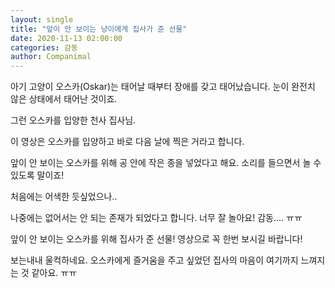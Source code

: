 ```yaml
---
layout: single
title: "앞이 안 보이는 냥이에게 집사가 준 선물"
date: 2020-11-13 02:00:00
categories: 감동
author: Companimal
---
```


아기 고양이 오스카(Oskar)는 태어날 때부터 장애를 갖고 태어났습니다. 눈이 완전치 않은 상태에서 태어난 것이죠.

그런 오스카를 입양한 천사 집사님.

이 영상은 오스카를 입양하고 바로 다음 날에 찍은 거라고 합니다.

앞이 안 보이는 오스카를 위해 공 안에 작은 종을 넣었다고 해요. 소리를 들으면서 놀 수 있도록 말이죠!

처음에는 어색한 듯싶었으나..

나중에는 없어서는 안 되는 존재가 되었다고 합니다. 너무 잘 놀아요! 감동.... ㅠㅠ

앞이 안 보이는 오스카를 위해 집사가 준 선물! 영상으로 꼭 한번 보시길 바랍니다!

보는내내 울컥하네요. 오스카에게 즐거움을 주고 싶었던 집사의 마음이 여기까지 느껴지는 것 같아요. ㅠㅠ
